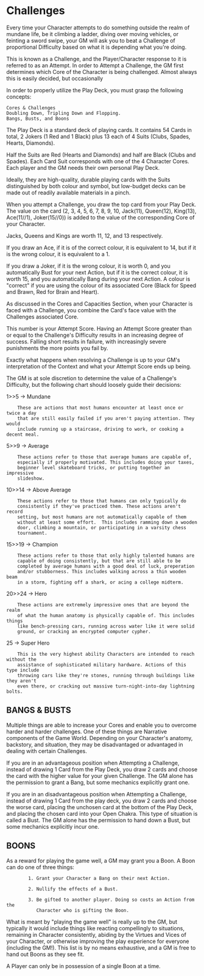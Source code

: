 Challenges
==========

Every time your Character attempts to do something outside the realm of mundane
life, be it climbing a ladder, diving over moving vehicles, or feinting a
sword swipe, your GM will ask you to beat a Challenge of proportional
Difficulty based on what it is depending what you're doing.

This is known as a Challenge, and the Player/Character response to it is
referred to as an Attempt. In order to Attempt a Challenge, the GM first
determines which Core of the Character is being challenged. Almost always this
is easily decided, but occasionally 

In order to properly utilize the Play Deck, you must grasp the following
concepts:

    Cores & Challenges
    Doubling Down, Tripling Down and Flopping.
    Bangs, Busts, and Boons

The Play Deck is a standard deck of playing cards. It contains 54 Cards in
total, 2 Jokers (1 Red and 1 Black) plus 13 each of 4 Suits (Clubs, Spades,
Hearts, Diamonds). 

Half the Suits are Red (Hearts and Diamonds) and half are Black (Clubs and
Spades). Each Card Suit corresponds with one of the 4 Character Cores. Each player and
the GM needs their own personal Play Deck. 

Ideally, they are high-quality, durable playing cards with the Suits
distinguished by both colour and symbol, but low-budget decks can be made out of
readily available materials in a pinch.

When you attempt a Challenge, you draw the top card from your Play Deck. The value
on the card (2, 3, 4, 5, 6, 7, 8, 9, 10, Jack(11), Queen(12), King(13), Ace(11//1),
Joker(15//0)) is added to the value of the corresponding Core of your Character.

Jacks, Queens and Kings are worth 11, 12, and 13 respectively. 

If you draw an Ace, if it is of the correct colour, it is equivalent to 14, but if
it is the wrong colour, it is equivalent to a 1. 

If you draw a Joker, if it is the wrong colour, it is worth 0, and you
automatically Bust for your next Action, but if it is the correct colour, it is
worth 15, and you automatically Bang during your next Action. A colour is
"correct" if you are using the colour of its associated Core (Black for Speed
and Brawn, Red for Brain and Heart).

As discussed in the Cores and Capacities Section, when your Character is faced
with a Challenge, you combine the Card's face value with the Challenges
associated Core.

This number is your Attempt Score. Having an Attempt Score greater than or equal
to the Challenge's Difficulty results in an increasing degree of success. Falling
short results in failure, with increasingly severe punishments the more points
you fail by.

Exactly what happens when resolving a Challenge is up to your GM's
interpretation of the Context and what your Attempt Score ends up being.

The GM is at sole discretion to determine the value of a Challenge's Difficulty,
but the following chart should loosely guide their decisions:


1>>5 -> Mundane

        These are actions that most humans encounter at least once or twice a day
        that are still easily failed if you aren't paying attention. They would
        include running up a staircase, driving to work, or cooking a decent meal.

5>>9 -> Average

        These actions refer to those that average humans are capable of,
        especially if properly motivated. This includes doing your taxes,
        beginner level skateboard tricks, or putting together an impressive
        slideshow. 

10>>14 -> Above Average

        These actions refer to those that humans can only typically do
        consistently if they've practiced them. These actions aren't record
        setting, but most humans are not automatically capable of them
        without at least some effort.  This includes ramming down a wooden
        door, climbing a mountain, or participating in a varsity chess
        tournament.

15>>19 -> Champion
        
        These actions refer to those that only highly talented humans are
        capable of doing consistently, but that are still able to be
        completed by average humans with a good deal of luck, preperation
        and/or stubborness. This includes walking across a thin wooden beam
        in a storm, fighting off a shark, or acing a college midterm.

20>>24 -> Hero

        These actions are extremely impressive ones that are beyond the realm
        of what the human anatomy is physically capable of. This includes things
        like bench-pressing cars, running across water like it were solid
        ground, or cracking an encrypted computer cypher. 

25 -> Super Hero 

        This is the very highest ability Characters are intended to reach without the
        assistance of sophisticated military hardware. Actions of this type include
        throwing cars like they're stones, running through buildings like they aren't
        even there, or cracking out massive turn-night-into-day lightning bolts.

BANGS & BUSTS
-------------

Multiple things are able to increase your Cores and enable you to overcome
harder and harder challenges. One of these things are Narrative components of
the Game World.  Depending on your Character's anatomy, backstory, and
situation, they may be disadvantaged or advantaged in dealing with certain
Challenges.

If you are in an advantageous position when Attempting a Challenge, instead of
drawing 1 Card from the Play Deck, you draw 2 cards and choose the card with the
higher value for your given Challenge. The GM alone has the permission to grant
a Bang, but some mechanics explicitly grant one.

If you are in an disadvantageous position when Attempting a Challenge, instead
of drawing 1 Card from the play deck, you draw 2 cards and choose the worse
card, placing the unchosen card at the bottom of the Play Deck, and placing the
chosen card into your Open Chakra. This type of situation is called a Bust. The
GM alone has the permission to hand down a Bust, but some mechanics explicitly
incur one.

BOONS
-----

As a reward for playing the game well, a GM may grant you a Boon. A
Boon can do one of three things:

            1. Grant your Character a Bang on their next Action.

            2. Nullify the effects of a Bust.

            3. Be gifted to another player. Doing so costs an Action from the
               Character who is gifting the Boon.

What is meant by "playing the game well" is really up to the GM, but typically
it would include things like reacting compellingly to situations, remaining in
Character consistently, abiding by the Virtues and Vices of your Character, or
otherwise improving the play experience for everyone (including the GM!). This
list is by no means exhaustive, and a GM is free to hand out Boons as they see
fit.

A Player can only be in possession of a single Boon at a time.

